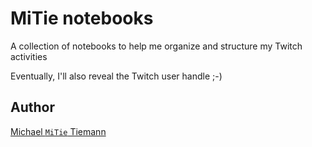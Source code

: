# MiTie notebooks

A collection of notebooks to help me organize and structure my Twitch activities

Eventually, I'll also reveal the Twitch user handle ;-)

## Author

[Michael `MiTie` Tiemann](mailto:mitie.improvements@gmail.com)
